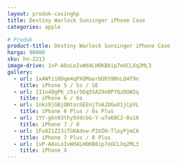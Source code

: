 ```yaml
---
layout: produk-casinghp
title: Destiny Warlock Sunsinger iPhone Case
categories: apple

# Produk
product-title: Destiny Warlock Sunsinger iPhone Case
harga: 90000
sku: hn-2213
image-drive: 1vP-A8xLoIvWd4LHOKB8ip7eOCLXq2ML3
gallery:
  - url: 1xAWfzi0Dqm4qPXQMaarbDhS9BnLQ4f9n
    title: iPhone 5 / 5s / SE
  - url: 111n48gPK_z5sr56q55AZ9nBP7QzDUW2q
    title: iPhone 6 / 6s
  - url: 1nks8jGBjQNtocGEEnjTnAJDGwX1jCpVL
    title: iPhone 6 Plus / 6s Plus
  - url: 1YY-gkn93thy5VdcbG-Y-u7a68C2-0ui8
    title: iPhone 7 / 8
  - url: 1Fu8Z1Z23iTGKAdxw-P2UZH-TloyPjmCA
    title: iPhone 7 Plus / 8 Plus
  - url: 1vP-A8xLoIvWd4LHOKB8ip7eOCLXq2ML3
    title: iPhone X
---
```

